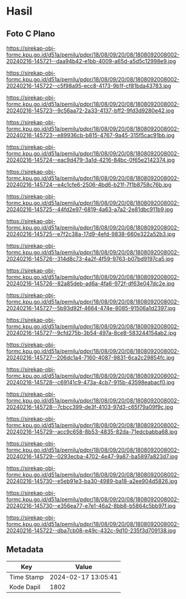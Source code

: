 # Hasil

## Foto C Plano

https://sirekap-obj-formc.kpu.go.id/d51a/pemilu/pdpr/18/08/09/20/08/1808092008002-20240216-145721--daa94b42-e1bb-4009-a65d-a5d5c12998e9.jpg

https://sirekap-obj-formc.kpu.go.id/d51a/pemilu/pdpr/18/08/09/20/08/1808092008002-20240216-145722--c5f98a95-ecc8-4173-9b1f-cf81bda43783.jpg

https://sirekap-obj-formc.kpu.go.id/d51a/pemilu/pdpr/18/08/09/20/08/1808092008002-20240216-145723--9c56aa72-2a33-4137-bff2-9fd3d9280e42.jpg

https://sirekap-obj-formc.kpu.go.id/d51a/pemilu/pdpr/18/08/09/20/08/1808092008002-20240216-145723--e89936cb-b815-4767-9a45-315f5cac91bb.jpg

https://sirekap-obj-formc.kpu.go.id/d51a/pemilu/pdpr/18/08/09/20/08/1808092008002-20240216-145724--eac9d479-3a1d-4216-84bc-0f65e2142374.jpg

https://sirekap-obj-formc.kpu.go.id/d51a/pemilu/pdpr/18/08/09/20/08/1808092008002-20240216-145724--e4c1cfe6-2506-4bd6-b21f-7f1b8758c76b.jpg

https://sirekap-obj-formc.kpu.go.id/d51a/pemilu/pdpr/18/08/09/20/08/1808092008002-20240216-145725--44fd2e97-6819-4a63-a7a2-2e81dbc911b9.jpg

https://sirekap-obj-formc.kpu.go.id/d51a/pemilu/pdpr/18/08/09/20/08/1808092008002-20240216-145725--e7f2c38a-17d9-4efd-9838-660e322a52b3.jpg

https://sirekap-obj-formc.kpu.go.id/d51a/pemilu/pdpr/18/08/09/20/08/1808092008002-20240216-145726--314d8c73-4a2f-4f59-9763-b07bd9197ca5.jpg

https://sirekap-obj-formc.kpu.go.id/d51a/pemilu/pdpr/18/08/09/20/08/1808092008002-20240216-145726--82a85deb-ad6a-4fa6-972f-df63e047dc2e.jpg

https://sirekap-obj-formc.kpu.go.id/d51a/pemilu/pdpr/18/08/09/20/08/1808092008002-20240216-145727--5b93d92f-4664-474e-8085-91506a1d2397.jpg

https://sirekap-obj-formc.kpu.go.id/d51a/pemilu/pdpr/18/08/09/20/08/1808092008002-20240216-145727--9cfd275b-3b54-497a-8ce8-583244154ab2.jpg

https://sirekap-obj-formc.kpu.go.id/d51a/pemilu/pdpr/18/08/09/20/08/1808092008002-20240216-145727--206dc1a4-7160-4087-9831-6ca2c29854fc.jpg

https://sirekap-obj-formc.kpu.go.id/d51a/pemilu/pdpr/18/08/09/20/08/1808092008002-20240216-145728--c69141c9-473a-4cb7-915b-43598eabacf0.jpg

https://sirekap-obj-formc.kpu.go.id/d51a/pemilu/pdpr/18/08/09/20/08/1808092008002-20240216-145728--7cbcc399-de3f-4103-97d3-c65f79a09f9c.jpg

https://sirekap-obj-formc.kpu.go.id/d51a/pemilu/pdpr/18/08/09/20/08/1808092008002-20240216-145729--acc9c658-8b53-4835-82da-71edcbabba68.jpg

https://sirekap-obj-formc.kpu.go.id/d51a/pemilu/pdpr/18/08/09/20/08/1808092008002-20240216-145729--0293ecba-4702-4e47-9a87-ba5897a823d7.jpg

https://sirekap-obj-formc.kpu.go.id/d51a/pemilu/pdpr/18/08/09/20/08/1808092008002-20240216-145730--e5eb91e3-ba30-4989-ba18-a2ee904d5826.jpg

https://sirekap-obj-formc.kpu.go.id/d51a/pemilu/pdpr/18/08/09/20/08/1808092008002-20240216-145730--e356ea77-e7e1-46a2-8bb8-b5864c5bb97f.jpg

https://sirekap-obj-formc.kpu.go.id/d51a/pemilu/pdpr/18/08/09/20/08/1808092008002-20240216-145722--dba7cb08-e49c-432c-9d10-235f3d709138.jpg


## Metadata

| Key        | Value               |
| ---------- | ------------------- |
| Time Stamp | 2024-02-17 13:05:41 |
| Kode Dapil | 1802                |



